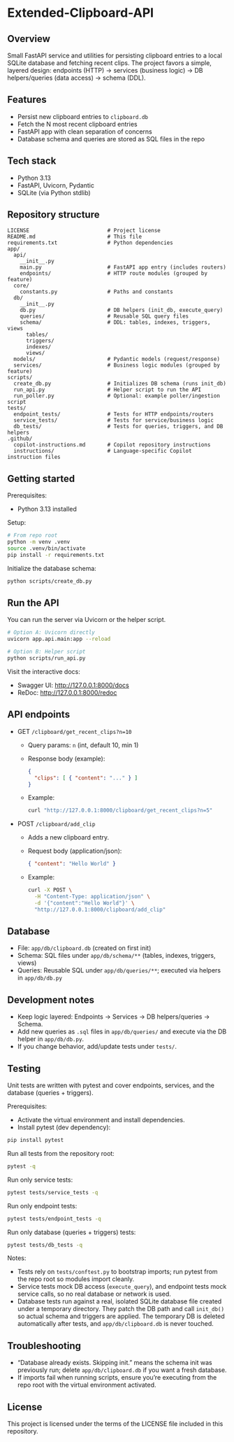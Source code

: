 # Extended-Clipboard-API

## Overview

Small FastAPI service and utilities for persisting clipboard entries to a local SQLite database and fetching recent clips. The project favors a simple, layered design: endpoints (HTTP) → services (business logic) → DB helpers/queries (data access) → schema (DDL).

## Features

- Persist new clipboard entries to `clipboard.db`
- Fetch the N most recent clipboard entries
- FastAPI app with clean separation of concerns
- Database schema and queries are stored as SQL files in the repo

## Tech stack

- Python 3.13
- FastAPI, Uvicorn, Pydantic
- SQLite (via Python stdlib)

## Repository structure

```text
LICENSE                         # Project license
README.md                       # This file
requirements.txt                # Python dependencies
app/
  api/
    __init__.py
    main.py                     # FastAPI app entry (includes routers)
    endpoints/                  # HTTP route modules (grouped by feature)
  core/
    constants.py                # Paths and constants
  db/
    __init__.py
    db.py                       # DB helpers (init_db, execute_query)
    queries/                    # Reusable SQL query files
    schema/                     # DDL: tables, indexes, triggers, views
      tables/
      triggers/
      indexes/
      views/
  models/                       # Pydantic models (request/response)
  services/                     # Business logic modules (grouped by feature)
scripts/
  create_db.py                  # Initializes DB schema (runs init_db)
  run_api.py                    # Helper script to run the API
  run_poller.py                 # Optional: example poller/ingestion script
tests/
  endpoint_tests/               # Tests for HTTP endpoints/routers
  service_tests/                # Tests for service/business logic
  db_tests/                     # Tests for queries, triggers, and DB helpers
.github/
  copilot-instructions.md       # Copilot repository instructions
  instructions/                 # Language-specific Copilot instruction files
```

## Getting started

Prerequisites:

- Python 3.13 installed

Setup:

```bash
# From repo root
python -m venv .venv
source .venv/bin/activate
pip install -r requirements.txt
```

Initialize the database schema:

```bash
python scripts/create_db.py
```

## Run the API

You can run the server via Uvicorn or the helper script.

```bash
# Option A: Uvicorn directly
uvicorn app.api.main:app --reload

# Option B: Helper script
python scripts/run_api.py
```

Visit the interactive docs:

- Swagger UI: <http://127.0.0.1:8000/docs>
- ReDoc: <http://127.0.0.1:8000/redoc>

## API endpoints

- GET `/clipboard/get_recent_clips?n=10`
  - Query params: `n` (int, default 10, min 1)
  - Response body (example):

    ```json
    {
      "clips": [ { "content": "..." } ]
    }
    ```

  - Example:

    ```bash
    curl "http://127.0.0.1:8000/clipboard/get_recent_clips?n=5"
    ```

- POST `/clipboard/add_clip`
  - Adds a new clipboard entry.
  - Request body (application/json):

    ```json
    { "content": "Hello World" }
    ```

  - Example:

    ```bash
    curl -X POST \
      -H "Content-Type: application/json" \
      -d '{"content":"Hello World"}' \
      "http://127.0.0.1:8000/clipboard/add_clip"
    ```

## Database

- File: `app/db/clipboard.db` (created on first init)
- Schema: SQL files under `app/db/schema/**` (tables, indexes, triggers, views)
- Queries: Reusable SQL under `app/db/queries/**`; executed via helpers in `app/db/db.py`

## Development notes

- Keep logic layered: Endpoints → Services → DB helpers/queries → Schema.
- Add new queries as `.sql` files in `app/db/queries/` and execute via the DB helper in `app/db/db.py`.
- If you change behavior, add/update tests under `tests/`.



## Testing

Unit tests are written with pytest and cover endpoints, services, and the database (queries + triggers).

Prerequisites:

- Activate the virtual environment and install dependencies.
- Install pytest (dev dependency):

```bash
pip install pytest
```

Run all tests from the repository root:

```bash
pytest -q
```

Run only service tests:

```bash
pytest tests/service_tests -q
```

Run only endpoint tests:

```bash
pytest tests/endpoint_tests -q
```

Run only database (queries + triggers) tests:

```bash
pytest tests/db_tests -q
```

Notes:

- Tests rely on `tests/conftest.py` to bootstrap imports; run pytest from the repo root so modules import cleanly.
- Service tests mock DB access (`execute_query`), and endpoint tests mock service calls, so no real database or network is used.
- Database tests run against a real, isolated SQLite database file created under a temporary directory. They patch the DB path and call `init_db()` so actual schema and triggers are applied. The temporary DB is deleted automatically after tests, and `app/db/clipboard.db` is never touched.

## Troubleshooting

- “Database already exists. Skipping init.” means the schema init was previously run; delete `app/db/clipboard.db` if you want a fresh database.
- If imports fail when running scripts, ensure you’re executing from the repo root with the virtual environment activated.

## License

This project is licensed under the terms of the LICENSE file included in this repository.
